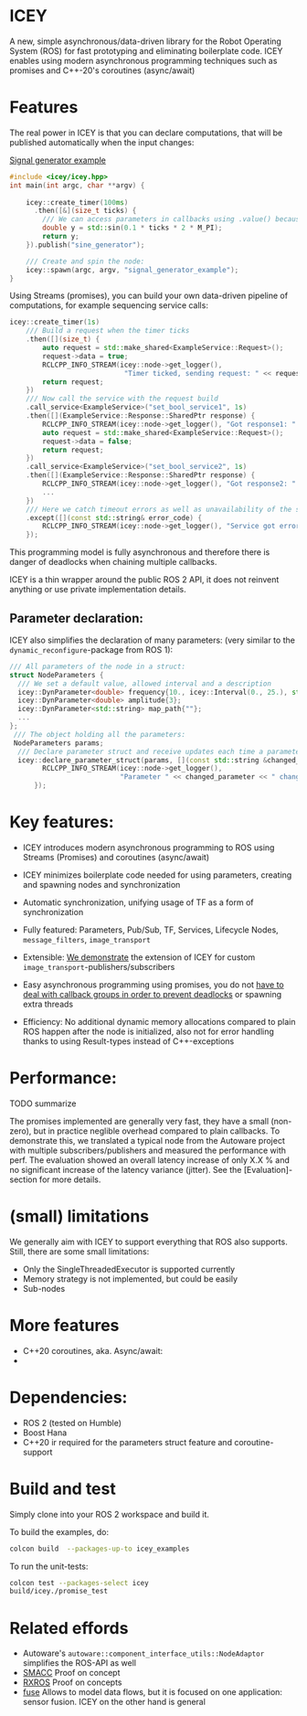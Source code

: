 # ICEY 

A new, simple asynchronous/data-driven library for the Robot Operating System (ROS) for fast prototyping and eliminating boilerplate code.
ICEY enables using modern asynchronous programming techniques such as promises and C++-20's coroutines (async/await)

# Features 

The real power in ICEY is that you can declare computations, that will  be published automatically when the input changes: 

[Signal generator example](examples/signal_generator.cpp)
```cpp
#include <icey/icey.hpp>
int main(int argc, char **argv) {
    
    icey::create_timer(100ms)
      .then([&](size_t ticks) {
        /// We can access parameters in callbacks using .value() because parameters are always initialized first.
        double y = std::sin(0.1 * ticks * 2 * M_PI);
        return y;
    }).publish("sine_generator");

    /// Create and spin the node:
    icey::spawn(argc, argv, "signal_generator_example"); 
}
```

Using Streams (promises), you can build your own data-driven pipeline of computations, for example sequencing service calls: 

```cpp
icey::create_timer(1s)
    /// Build a request when the timer ticks
    .then([](size_t) {
        auto request = std::make_shared<ExampleService::Request>();
        request->data = true;
        RCLCPP_INFO_STREAM(icey::node->get_logger(),
                            "Timer ticked, sending request: " << request->data);
        return request;
    })
    /// Now call the service with the request build
    .call_service<ExampleService>("set_bool_service1", 1s)
    .then([](ExampleService::Response::SharedPtr response) {
        RCLCPP_INFO_STREAM(icey::node->get_logger(), "Got response1: " << response->success);
        auto request = std::make_shared<ExampleService::Request>();
        request->data = false;
        return request;
    })
    .call_service<ExampleService>("set_bool_service2", 1s)
    .then([](ExampleService::Response::SharedPtr response) {
        RCLCPP_INFO_STREAM(icey::node->get_logger(), "Got response2: " << response->success);
        ...
    })
    /// Here we catch timeout errors as well as unavailability of the service:
    .except([](const std::string& error_code) {
        RCLCPP_INFO_STREAM(icey::node->get_logger(), "Service got error: " << error_code);
    });
```     
This programming model is fully asynchronous and therefore there is danger of deadlocks when chaining multiple callbacks. 

ICEY is a thin wrapper around the public ROS 2 API, it does not reinvent anything or use private implementation details.

## Parameter declaration: 
ICEY also simplifies the declaration of many parameters: (very similar to the `dynamic_reconfigure`-package from ROS 1):

```cpp
/// All parameters of the node in a struct:
struct NodeParameters {
  /// We set a default value, allowed interval and a description
  icey::DynParameter<double> frequency{10., icey::Interval(0., 25.), std::string("The frequency of the sine")};
  icey::DynParameter<double> amplitude{3};
  icey::DynParameter<std::string> map_path{""};
  ...
};
 /// The object holding all the parameters:
 NodeParameters params;
  /// Declare parameter struct and receive updates each time a parameter changes:
  icey::declare_parameter_struct(params, [](const std::string &changed_parameter) {
        RCLCPP_INFO_STREAM(icey::node->get_logger(),
                           "Parameter " << changed_parameter << " changed");
      });
```

# Key features: 

- ICEY introduces modern asynchronous programming to ROS using Streams (Promises) and coroutines (async/await)
- ICEY minimizes boilerplate code needed for using parameters, creating and spawning nodes and synchronization 
- Automatic synchronization, unifying usage of TF as a form of synchronization
- Fully featured: Parameters, Pub/Sub, TF, Services, Lifecycle Nodes, `message_filters`, `image_transport` 
- Extensible: [We demonstrate](doc/extending_icey.md) the extension of ICEY for custom `image_transport`-publishers/subscribers

- Easy asynchronous programming using promises, you do not [have to deal with callback groups in order to prevent deadlocks](https://docs.ros.org/en/jazzy/How-To-Guides/Using-callback-groups.html) or spawning extra threads

- Efficiency: No additional dynamic memory allocations compared to plain ROS happen after the node is initialized, also not for error handling thanks to using Result-types instead of C++-exceptions

# Performance: 

TODO summarize 

The promises implemented are generally very fast, they have a small (non-zero), but in practice neglible overhead compared to plain callbacks. 
To demonstrate this, we translated a typical node from the Autoware project with multiple subscribers/publishers and measured the performance with perf. 
The evaluation showed an overall latency increase of only X.X % and no significant increase of the latency variance (jitter). 
See the [Evaluation]-section for more details. 


# (small) limitations

We generally aim with ICEY to support everything that ROS also supports. 
Still, there are some small limitations: 

- Only the SingleThreadedExecutor is supported currently
- Memory strategy is not implemented, but could be easily
- Sub-nodes

# More features 

- C++20 coroutines, aka. Async/await: 
- 

# Dependencies: 

- ROS 2 (tested on Humble)
- Boost Hana
- C++20 ir required for the parameters struct feature and coroutine-support

# Build and test 

Simply clone into your ROS 2 workspace and build it. 

To build the examples, do:
```sh
colcon build  --packages-up-to icey_examples
```
To run the unit-tests:

```sh
colcon test --packages-select icey 
build/icey./promise_test
```

# Related effords

- Autoware's `autoware::component_interface_utils::NodeAdaptor` simplifies the ROS-API as well 
- [SMACC](https://github.com/robosoft-ai/SMACC) Proof on concept
- [RXROS](https://github.com/rosin-project/rxros2) Proof on concepts
- [fuse](https://github.com/locusrobotics/fuse) Allows to model data flows, but it is focused on one application: sensor fusion. ICEY on the other hand is general 

